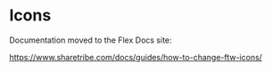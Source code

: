# Icons

Documentation moved to the Flex Docs site:

https://www.sharetribe.com/docs/guides/how-to-change-ftw-icons/

